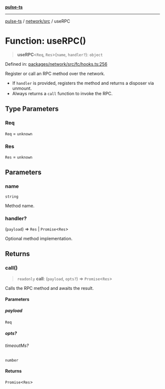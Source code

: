 [**pulse-ts**](../../../README.md)

***

[pulse-ts](../../../README.md) / [network/src](../README.md) / useRPC

# Function: useRPC()

> **useRPC**\<`Req`, `Res`\>(`name`, `handler?`): `object`

Defined in: [packages/network/src/fc/hooks.ts:256](https://github.com/jlehett/pulse-ts/blob/d786433c7cb88fe7c30a7029f46dff58815931cc/packages/network/src/fc/hooks.ts#L256)

Register or call an RPC method over the network.

- If `handler` is provided, registers the method and returns a disposer via unmount.
- Always returns a `call` function to invoke the RPC.

## Type Parameters

### Req

`Req` = `unknown`

### Res

`Res` = `unknown`

## Parameters

### name

`string`

Method name.

### handler?

(`payload`) => `Res` \| `Promise`\<`Res`\>

Optional method implementation.

## Returns

### call()

> `readonly` **call**: (`payload`, `opts?`) => `Promise`\<`Res`\>

Calls the RPC method and awaits the result.

#### Parameters

##### payload

`Req`

##### opts?

###### timeoutMs?

`number`

#### Returns

`Promise`\<`Res`\>
